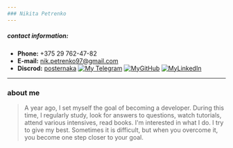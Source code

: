 ```yaml
---
### Nikita Petrenko
---
```

##### contact information: 
- **Phone:** +375 29 762-47-82
- **E-mail:** nik.petrenko97@gmail.com
- **Discrod:** [posternaka](discord.com/posternaka)
[![My Telegram](https://web.telegram.org/k/assets/img/favicon-32x32.png?v=jw3mK7G9Ry)](https://t.me/posternaka)      [![MyGitHub](https://github.githubassets.com/favicons/favicon.png)](https://github.com/posternaka)              [![MyLinkedIn](https://static-exp1.licdn.com/sc/h/8s162nmbcnfkg7a0k8nq9wwqo)](https://www.linkedin.com/in/posternaka)
---
### about me
>A year ago, I set myself the goal of becoming a developer. During this time, I regularly study, look for answers to questions, watch tutorials, attend various intensives, read books.
I'm interested in what I do. I try to give my best. Sometimes it is difficult, but when you overcome it, you become one step closer to your goal. 